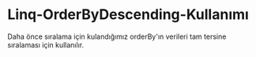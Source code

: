 # Linq-OrderByDescending-Kullanımı
Daha önce sıralama için kulandığımız  orderBy'ın verileri tam tersine sıralaması için kullanılır.
